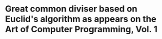 # Great common diviser based on Euclid's algorithm as appears on the Art of Computer Programming, Vol. 1
